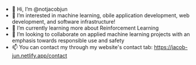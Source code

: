 - 👋 Hi, I’m @notjacobjun
- 👀 I’m interested in machine learning, obile application development, web development, and software infrastructure!
- 🌱 I’m currently learning more about Reinforcement Learning
- 💞️ I’m looking to collaborate on applied machine learning projects with an emphasis towards responsible use and safety
- 📫 You can contact my through my website's contact tab: https://jacob-jun.netlify.app/contact

<!---
notjacobjun/notjacobjun is a ✨ special ✨ repository because its `README.md` (this file) appears on your GitHub profile.
You can click the Preview link to take a look at your changes.
--->
